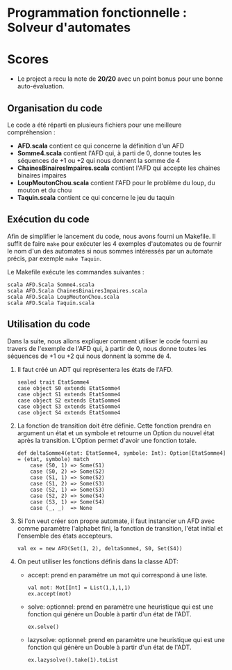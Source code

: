 # Programmation fonctionnelle : Solveur d'automates

# Scores

* Le project a recu la note de **20/20** avec un point bonus pour une bonne auto-évaluation.

## Organisation du code

Le code a été réparti en plusieurs fichiers pour une meilleure compréhension :

* **AFD.scala** contient ce qui concerne la définition d'un AFD
* **Somme4.scala** contient l'AFD qui, à parti de 0, donne toutes les séquences de +1 ou +2 qui nous donnent la somme de 4
* **ChainesBinairesImpaires.scala** contient l'AFD qui accepte les chaines binaires impaires
* **LoupMoutonChou.scala** contient l'AFD pour le problème du loup, du mouton et du chou
* **Taquin.scala** contient ce qui concerne le jeu du taquin

## Exécution du code

Afin de simplifier le lancement du code, nous avons fourni un Makefile. Il suffit de faire `make` pour exécuter les 4 exemples d'automates ou de fournir le nom d'un des automates si nous sommes intéressés par un automate précis, par exemple `make Taquin`.

Le Makefile exécute les commandes suivantes :

```
scala AFD.Scala Somme4.scala
scala AFD.Scala ChainesBinairesImpaires.scala
scala AFD.Scala LoupMoutonChou.scala
scala AFD.Scala Taquin.scala
```

## Utilisation du code

Dans la suite, nous allons expliquer comment utiliser le code fourni au travers de l'exemple de l'AFD qui, à partir de 0, nous donne toutes les séquences de +1 ou +2 qui nous donnent la somme de 4.

1. Il faut créé un ADT qui représentera les états de l'AFD.
    ```
    sealed trait EtatSomme4
    case object S0 extends EtatSomme4
    case object S1 extends EtatSomme4
    case object S2 extends EtatSomme4
    case object S3 extends EtatSomme4
    case object S4 extends EtatSomme4
    ```

2. La fonction de transition doit être définie. Cette fonction prendra en argument un état et un symbole et retourne un Option du nouvel état après la transition. L'Option permet d'avoir une fonction totale.
    ```
    def deltaSomme4(etat: EtatSomme4, symbole: Int): Option[EtatSomme4] = (etat, symbole) match
        case (S0, 1) => Some(S1)
        case (S0, 2) => Some(S2)
        case (S1, 1) => Some(S2)
        case (S1, 2) => Some(S3)
        case (S2, 1) => Some(S3)
        case (S2, 2) => Some(S4)
        case (S3, 1) => Some(S4)
        case (_, _)  => None
    ```

3. Si l'on veut créer son propre automate, il faut instancier un AFD avec comme paramètre l'alphabet fini, la fonction de transition, l'état initial et l'ensemble des états accepteurs.
    ```
    val ex = new AFD(Set(1, 2), deltaSomme4, S0, Set(S4))
    ```

4. On peut utiliser les fonctions définis dans la classe ADT:
    * accept: prend en paramètre un mot qui correspond à une liste.
        ```
        val mot: Mot[Int] = List(1,1,1,1)
        ex.accept(mot)
        ```
    * solve: optionnel: prend en paramètre une heuristique qui est une fonction qui génère un Double à partir d'un état de l'ADT.
        ```
        ex.solve()
        ```
    * lazysolve: optionnel: prend en paramètre une heuristique qui est une fonction qui génère un Double à partir d'un état de l'ADT.
        ```
        ex.lazysolve().take(1).toList
        ```
